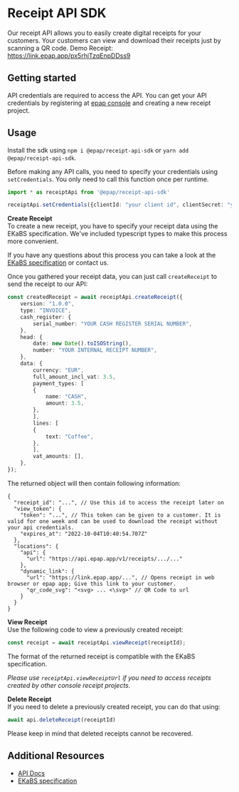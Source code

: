# Receipt API SDK

Our receipt API allows you to easily create digital receipts for your customers. Your customers can view and download their receipts just by scanning a QR code. Demo Receipt: https://link.epap.app/px5rhjTzqEnpDDss9

## Getting started
API credentials are required to access the API. You can get your API credentials by registering at [epap console](https://console.epap.app) and creating a new receipt project.

## Usage
Install the sdk using `npm i @epap/receipt-api-sdk` or `yarn add @epap/receipt-api-sdk`.

Before making any API calls, you need to specify your credentials using `setCredentials`. You only need to call this function once per runtime.
```typescript
import * as receiptApi from '@epap/receipt-api-sdk'

receiptApi.setCredentials({clientId: "your client id", clientSecret: "your client secret"})
```

**Create Receipt**  
To create a new receipt, you have to specify your receipt data using the EKaBS specification. We've included typescript types to make this process more convenient. 

If you have any questions about this process you can take a look at the
[EKaBS specification](https://dfka.net/wp-content/uploads/2021/04/EKaBS-Elektronischer-Kassen-Beleg-Standard_1.0.0_Stand_14.04.2021.pdf) or contact us.

Once you gathered your receipt data, you can just call `createReceipt` to send the receipt to our API:
```typescript
const createdReceipt = await receiptApi.createReceipt({
    version: "1.0.0",
    type: "INVOICE",
    cash_register: {
        serial_number: "YOUR CASH REGISTER SERIAL NUMBER",
    },
    head: {
        date: new Date().toISOString(),
        number: "YOUR INTERNAL RECEIPT NUMBER",
    },
    data: {
        currency: "EUR",
        full_amount_incl_vat: 3.5,
        payment_types: [
        {
            name: "CASH",
            amount: 3.5,
        },
        ],
        lines: [
        {
            text: "Coffee",
        },
        ],
        vat_amounts: [],
    },
});
```

The returned object will then contain following information:
```jsonc
{
  "receipt_id": "...", // Use this id to access the receipt later on
  "view_token": {
    "token": "...", // This token can be given to a customer. It is valid for one week and can be used to download the receipt without your api credentials.
    "expires_at": "2022-10-04T10:40:54.707Z"
  },
  "locations": {
    "api": {
      "url": "https://api.epap.app/v1/receipts/.../..."
    },
    "dynamic_link": {
      "url": "https://link.epap.app/...", // Opens receipt in web browser or epap app; Give this link to your customer.
      "qr_code_svg": "<svg> ... <\svg>" // QR Code to url
    }
  }
}
```

**View Receipt**  
Use the following code to view a previously created receipt:
```typescript
const receipt = await receiptApi.viewReceipt(receiptId);
```
The format of the returned receipt is compatible with the EKaBS specification. 

*Please use `receiptApi.viewReceiptUrl` if you need to access receipts created by other console receipt projects.*


**Delete Receipt**  
If you need to delete a previously created receipt, you can do that using:
```typescript
await api.deleteReceipt(receiptId)
```
Please keep in mind that deleted receipts cannot be recovered.

## Additional Resources
- [API Docs](https://docs.epap.app)
- [EKaBS specification](https://dfka.net/wp-content/uploads/2021/04/EKaBS-Elektronischer-Kassen-Beleg-Standard_1.0.0_Stand_14.04.2021.pdf)

